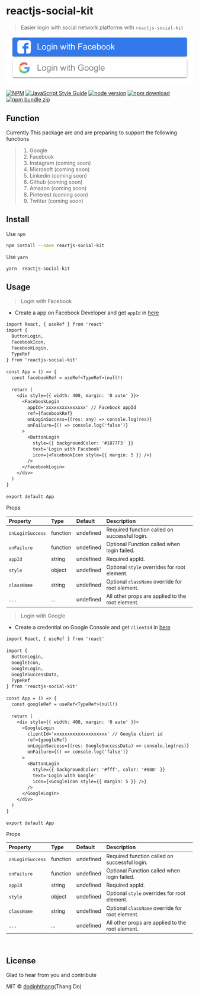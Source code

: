 # reactjs-social-kit

> Easier login with social network platforms with `reactjs-social-kit`

![img-description](./demo.png)

[![NPM](https://img.shields.io/npm/v/reactjs-social-kit.svg)](https://www.npmjs.com/package/reactjs-social-kit)
[![JavaScript Style Guide](https://img.shields.io/badge/code_style-standard-brightgreen.svg)](https://standardjs.com)
[![node version](https://img.shields.io/badge/node.js-%3E=_6-green.svg?style=flat)](http://nodejs.org/download/)
[![npm download](https://img.shields.io/npm/dm/reactjs-social-kit.svg?style=flat)](https://www.npmjs.com/package/reactjs-socical-kit)
[![npm bundle zip](https://img.shields.io/bundlephobia/minzip/reactjs-social-kit?style=flat)](https://www.npmjs.com/package/reactjs-social-kit)

## Function

Currently This package are and are preparing to support the following functions

> 1.  Google
> 2.  Facebook
> 3.  Instagram (coming soon)
> 4.  Microsoft (coming soon)
> 5.  Linkedin (coming soon)
> 6.  Github (coming soon)
> 7.  Amazon (coming soon)
> 8.  Pinterest (coming soon)
> 9.  Twitter (coming soon)

## Install

Use `npm`

```bash
npm install --save reactjs-social-kit
```

Use `yarn`

```bash
yarn  reactjs-social-kit
```

## Usage

> Login with Facebook

- Create a app on Facebook Developer and get `appId` in [here](https://developers.facebook.com/apps/)

```tsx
import React, { useRef } from 'react'
import {
  ButtonLogin,
  FacebookIcon,
  FacebookLogin,
  TypeRef
} from 'reactjs-social-kit'

const App = () => {
  const facebookRef = useRef<TypeRef>(null!)

  return (
    <div style={{ width: 400, margin: '0 auto' }}>
      <FacebookLogin
        appId='xxxxxxxxxxxxxxx' // Facebook appId
        ref={facebookRef}
        onLoginSuccess={(res: any) => console.log(res)}
        onFailure={() => console.log('false')}
      >
        <ButtonLogin
          style={{ backgroundColor: '#1877F3' }}
          text='Login with Facebook'
          icon={<FacebookIcon style={{ margin: 5 }} />}
        />
      </FacebookLogin>
    </div>
  )
}

export default App
```
Props

| Property         | Type     | Default   | Description                                      |
| :--------------- | :------- | :-------- | :----------------------------------------------- |
| `onLoginSuccess` | function | undefined | Required function called on successful login.    |
| `onFailure`      | function | undefined | Optional Function called when login failed.      |
| `appId`          | string   | undefined | Required appId.                                  |
| `style`          | object   | undefined | Optional `style` overrides for root element.     |
| `className`      | string   | undefined | Optional `className` override for root element.  |
| `...`            | ...      | undefined | All other props are applied to the root element. |

> Login with Google

- Create a credential on Google Console and get `clientId` in [here](https://console.developers.google.com/apis/credentials)

```tsx
import React, { useRef } from 'react'

import {
  ButtonLogin,
  GoogleIcon,
  GoogleLogin,
  GoogleSuccessData,
  TypeRef
} from 'reactjs-social-kit'

const App = () => {
  const googleRef = useRef<TypeRef>(null!)

  return (
    <div style={{ width: 400, margin: '0 auto' }}>
      <GoogleLogin
        clientId='xxxxxxxxxxxxxxxxxxxx' // Google client id
        ref={googleRef}
        onLoginSuccess={(res: GoogleSuccessData) => console.log(res)}
        onFailure={() => console.log('false')}
      >
        <ButtonLogin
          style={{ backgroundColor: '#fff', color: '#888' }}
          text='Login with Google'
          icon={<GoogleIcon style={{ margin: 5 }} />}
        />
      </GoogleLogin>
    </div>
  )
}

export default App
```

Props

| Property         | Type     | Default   | Description                                      |
| :--------------- | :------- | :-------- | :----------------------------------------------- |
| `onLoginSuccess` | function | undefined | Required function called on successful login.    |
| `onFailure`      | function | undefined | Optional Function called when login failed.      |
| `appId`          | string   | undefined | Required appId.                                  |
| `style`          | object   | undefined | Optional `style` overrides for root element.     |
| `className`      | string   | undefined | Optional `className` override for root element.  |
| `...`            | ...      | undefined | All other props are applied to the root element. |

<br/>

## License
Glad to hear from you and contribute

MIT © [dodinhthang](https://github.com/dodinhthang)(Thang Do)
